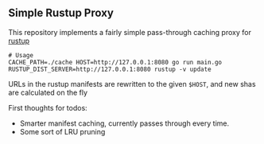 ## Simple Rustup Proxy

This repository implements a fairly simple pass-through caching proxy for [rustup](https://github.com/rust-lang/rustup)

```
# Usage
CACHE_PATH=./cache HOST=http://127.0.0.1:8080 go run main.go
RUSTUP_DIST_SERVER=http://127.0.0.1:8080 rustup -v update
```

URLs in the rustup manifests are rewritten to the given `$HOST`, and new shas are calculated on the fly

First thoughts for todos:
- Smarter manifest caching, currently passes through every time.
- Some sort of LRU pruning
